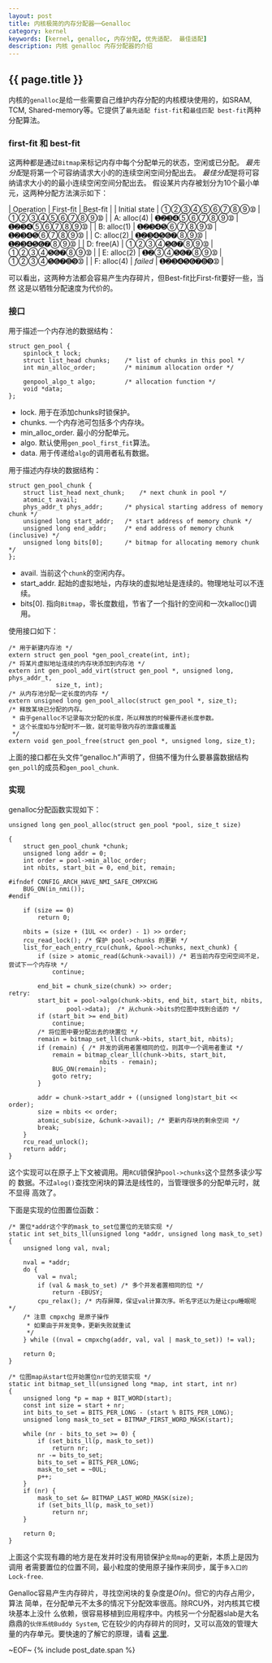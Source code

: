 ```yaml
---
layout: post
title: 内核极简的内存分配器──Genalloc
category: kernel
keywords: [kernel, genalloc, 内存分配, 优先适配， 最佳适配]
description: 内核 genalloc 内存分配器的介绍
---
```


## {{ page.title }}

内核的`genalloc`是给一些需要自己维护内存分配的内核模块使用的，如SRAM, TCM,
Shared-memory等。它提供了`最先适配 fist-fit`和`最佳匹配 best-fit`两种分配算法。

### first-fit 和 best-fit

这两种都是通过`Bitmap`来标记内存中每个分配单元的状态，空闲或已分配。
*最先分配*是将第一个可容纳请求大小的的连续空闲空间分配出去。
*最佳分配*是将可容纳请求大小的的最小连续空闲空间分配出去。
假设某片内存被划分为10个最小单 元，这两种分配方法演示如下：

| Operation     | First-fit  | Best-fit   |
| Initial state | ➀➁➂➃➄➅➆➇➈➉ | ➀➁➂➃➄➅➆➇➈➉ |
| A: alloc(4)   | ➊➋➌➍➄➅➆➇➈➉ | ➊➋➌➍➄➅➆➇➈➉ |
| B: alloc(1)   | ➊➋➌➍➎➅➆➇➈➉ | ➊➋➌➍➎➅➆➇➈➉ |
| C: alloc(2)   | ➊➋➌➍➎➏➐➇➈➉ | ➊➋➌➍➎➏➐➇➈➉ |
| D: free(A)    | ➀➁➂➃➎➏➐➇➈➉ | ➀➁➂➃➎➏➐➇➈➉ |
| E: alloc(2)   | ➊➋➂➃➎➏➐➇➈➉ | ➀➁➂➃➎➏➐➑➒➉ |
| F: alloc(4)   | *failed*     | ➊➋➌➍➎➏➐➑➒➉ |

可以看出，这两种方法都会容易产生内存碎片，但Best-fit比First-fit要好一些，当然
这是以牺牲分配速度为代价的。


### 接口

用于描述一个内存池的数据结构：

    struct gen_pool {
    	spinlock_t lock;
    	struct list_head chunks;	/* list of chunks in this pool */
    	int min_alloc_order;		/* minimum allocation order */
    
    	genpool_algo_t algo;		/* allocation function */
    	void *data;
    };

- lock. 用于在添加chunks时锁保护。
- chunks. 一个内存池可包括多个内存块。
- min_alloc_order. 最小的分配单元。
- algo. 默认使用`gen_pool_first_fit`算法。
- data. 用于传递给`algo`的调用者私有数据。

用于描述内存块的数据结构：

    struct gen_pool_chunk {
    	struct list_head next_chunk;	/* next chunk in pool */
    	atomic_t avail;
    	phys_addr_t phys_addr;		/* physical starting address of memory chunk */
    	unsigned long start_addr;	/* start address of memory chunk */
    	unsigned long end_addr;		/* end address of memory chunk (inclusive) */
    	unsigned long bits[0];		/* bitmap for allocating memory chunk */
    };

- avail. 当前这个`chunk`的空闲内存。
- start_addr. 起始的虚拟地址，内存块的虚拟地址是连续的。物理地址可以不连续。
- bits[0]. 指向`Bitmap`，零长度数组，节省了一个指针的空间和一次kalloc()调用。

使用接口如下：

	/* 用于新建内存池 */
    extern struct gen_pool *gen_pool_create(int, int);
	/* 将某片虚拟地址连续的内存块添加到内存池 */
	extern int gen_pool_add_virt(struct gen_pool *, unsigned long, phys_addr_t,
			     size_t, int);
    /* 从内存池分配一定长度的内存 */
    extern unsigned long gen_pool_alloc(struct gen_pool *, size_t);
	/* 释放某块已分配的内存。
	 * 由于genalloc不记录每次分配的长度，所以释放的时候要传递长度参数。
	 * 这个长度如与分配时不一致，就可能导致内存的泄露或覆盖
	 */
	extern void gen_pool_free(struct gen_pool *, unsigned long, size_t);


上面的接口都在头文件<q>genalloc.h</q>声明了，但搞不懂为什么要暴露数据结构
`gen_poll`的成员和`gen_pool_chunk`.

### 实现

genalloc分配函数实现如下：

    unsigned long gen_pool_alloc(struct gen_pool *pool, size_t size)

    {
    	struct gen_pool_chunk *chunk;
    	unsigned long addr = 0;
    	int order = pool->min_alloc_order;
    	int nbits, start_bit = 0, end_bit, remain;
    
    #ifndef CONFIG_ARCH_HAVE_NMI_SAFE_CMPXCHG
    	BUG_ON(in_nmi());
    #endif
    
    	if (size == 0)
    		return 0;
    
    	nbits = (size + (1UL << order) - 1) >> order;
    	rcu_read_lock(); /* 保护 pool->chunks 的更新 */
    	list_for_each_entry_rcu(chunk, &pool->chunks, next_chunk) {
    		if (size > atomic_read(&chunk->avail)) /* 若当前内存空闲空间不足，尝试下一个内存块 */
    			continue;
    
    		end_bit = chunk_size(chunk) >> order;
    retry:
    		start_bit = pool->algo(chunk->bits, end_bit, start_bit, nbits,
    				pool->data);  /* 从chunk->bits的位图中找到合适的 */
    		if (start_bit >= end_bit)
    			continue;
			/* 将位图中要分配出去的块置位 */
    		remain = bitmap_set_ll(chunk->bits, start_bit, nbits); 
    		if (remain) { /* 并发的调用者置相同的位，则其中一个调用者重试 */
    			remain = bitmap_clear_ll(chunk->bits, start_bit,
    						 nbits - remain);
    			BUG_ON(remain);
    			goto retry;
    		}
    
    		addr = chunk->start_addr + ((unsigned long)start_bit << order);
    		size = nbits << order;
    		atomic_sub(size, &chunk->avail); /* 更新内存块的剩余空间 */
    		break;
    	}
    	rcu_read_unlock();
    	return addr;
    }

这个实现可以在原子上下文被调用。用`RCU`锁保护`pool->chunks`这个显然多读少写的
数据。不过`alog()`查找空闲块的算法是线性的，当管理很多的分配单元时，就不显得
高效了。

下面是实现的位图置位函数：


    /* 置位*addr这个字的mask_to_set位置位的无锁实现 */
    static int set_bits_ll(unsigned long *addr, unsigned long mask_to_set)
    {
    	unsigned long val, nval;
    
    	nval = *addr;
    	do {
    		val = nval;
    		if (val & mask_to_set) /* 多个并发者置相同的位 */
    			return -EBUSY;
    		cpu_relax(); /* 内存屏障，保证val计算次序。听名字还以为是让cpu睡眠呢 */
		/* 注意 cmpxchg 是原子操作
		 * 如果由于并发竞争，更新失败就重试
		 */
    	} while ((nval = cmpxchg(addr, val, val | mask_to_set)) != val); 
    
    	return 0;
    }

    /* 位图map从start位开始置位nr位的无锁实现 */
    static int bitmap_set_ll(unsigned long *map, int start, int nr)
    {
    	unsigned long *p = map + BIT_WORD(start);
    	const int size = start + nr;
    	int bits_to_set = BITS_PER_LONG - (start % BITS_PER_LONG);
    	unsigned long mask_to_set = BITMAP_FIRST_WORD_MASK(start);
    
    	while (nr - bits_to_set >= 0) {
    		if (set_bits_ll(p, mask_to_set))
    			return nr;
    		nr -= bits_to_set;
    		bits_to_set = BITS_PER_LONG;
    		mask_to_set = ~0UL;
    		p++;
    	}
    	if (nr) {
    		mask_to_set &= BITMAP_LAST_WORD_MASK(size);
    		if (set_bits_ll(p, mask_to_set))
    			return nr;
    	}
    
    	return 0;
    }

上面这个实现有趣的地方是在发并时没有用锁保护`全局map`的更新，本质上是因为调用
者需要置位的位置不同，最小粒度的使用原子操作来同步，属于`多入口的 Lock-free`.


Genalloc容易产生内存碎片，寻找空闲块的复杂度是*Ο(n)*。但它的内存占用少，算法
简单，在分配单元不太多的情况下分配效率很高。除RCU外，对内核其它模块基本上没什
么依赖，很容易移植到应用程序中。内核另一个分配器slab是大名鼎鼎的`伙伴系统Buddy System`,
它在较少的内存碎片的同时，又可以高效的管理大量的内存单元。要快速的了解它的原理，请看
[这里](http://coolshell.cn/articles/10427.html).

~EOF~ {% include post_date.span %}
